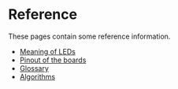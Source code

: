 # Reference
These pages contain some reference information.

- [Meaning of LEDs](leds.html)
- [Pinout of the boards](pinouts.html)
- [Glossary](glossary.html)
- [Algorithms](algorithms.html)
